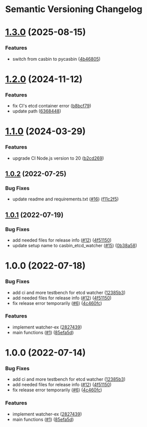 # Semantic Versioning Changelog

# [1.3.0](https://github.com/officialpycasbin/etcd-watcher/compare/v1.2.0...v1.3.0) (2025-08-15)


### Features

* switch from casbin to pycasbin ([4b46805](https://github.com/officialpycasbin/etcd-watcher/commit/4b4680557b30835797b7b3b75195d2c7469a6962))

# [1.2.0](https://github.com/officialpycasbin/etcd-watcher/compare/v1.1.0...v1.2.0) (2024-11-12)


### Features

* fix CI's etcd container error ([b8bcf79](https://github.com/officialpycasbin/etcd-watcher/commit/b8bcf7932d2d446a66bea389dd694119124df3ad))
* update path ([6368448](https://github.com/officialpycasbin/etcd-watcher/commit/63684489cf71477ff0ead3de4cbac66a2fd94a75))

# [1.1.0](https://github.com/officialpycasbin/etcd-watcher/compare/v1.0.2...v1.1.0) (2024-03-29)


### Features

* upgrade CI Node.js version to 20 ([b2cd269](https://github.com/officialpycasbin/etcd-watcher/commit/b2cd269b389b14285cc61417ff96a1e6914b4e8a))

## [1.0.2](https://github.com/officialpycasbin/etcd-watcher/compare/v1.0.1...v1.0.2) (2022-07-25)


### Bug Fixes

* update readme and requirements.txt ([#16](https://github.com/officialpycasbin/etcd-watcher/issues/16)) ([f11c2f5](https://github.com/officialpycasbin/etcd-watcher/commit/f11c2f5393cd838558adb32e4c98e14305020773))

## [1.0.1](https://github.com/officialpycasbin/etcd-watcher/compare/v1.0.0...v1.0.1) (2022-07-19)


### Bug Fixes

* add needed files for release info ([#12](https://github.com/officialpycasbin/etcd-watcher/issues/12)) ([4f51150](https://github.com/officialpycasbin/etcd-watcher/commit/4f51150e95aa5aae5180d93e4124f6e3e14e5f34))
* update setup name to casbin_etcd_watcher ([#15](https://github.com/officialpycasbin/etcd-watcher/issues/15)) ([0b38a58](https://github.com/officialpycasbin/etcd-watcher/commit/0b38a582f88148c98139c6c0b5b2f7699961b069))

# 1.0.0 (2022-07-18)


### Bug Fixes

* add ci and more testbench for etcd watcher ([12385b3](https://github.com/officialpycasbin/etcd-watcher/commit/12385b33a80284c0b23a164e40fb76ed65033246))
* add needed files for release info ([#12](https://github.com/officialpycasbin/etcd-watcher/issues/12)) ([4f51150](https://github.com/officialpycasbin/etcd-watcher/commit/4f51150e95aa5aae5180d93e4124f6e3e14e5f34))
* fix release error temporarily ([#6](https://github.com/officialpycasbin/etcd-watcher/issues/6)) ([4c460fc](https://github.com/officialpycasbin/etcd-watcher/commit/4c460fc8128a9680baaad0b077e86a6efe66c4f1))


### Features

* implement watcher-ex ([2827439](https://github.com/officialpycasbin/etcd-watcher/commit/282743997ca1d9d0bd449a3f740f7977f8ae8340))
* main functions ([#1](https://github.com/officialpycasbin/etcd-watcher/issues/1)) ([85efa5d](https://github.com/officialpycasbin/etcd-watcher/commit/85efa5dcdc4f47b581a5a870586056e257bdf319))

# 1.0.0 (2022-07-14)


### Bug Fixes

* add ci and more testbench for etcd watcher ([12385b3](https://github.com/officialpycasbin/etcd-watcher/commit/12385b33a80284c0b23a164e40fb76ed65033246))
* add needed files for release info ([#12](https://github.com/officialpycasbin/etcd-watcher/issues/12)) ([4f51150](https://github.com/officialpycasbin/etcd-watcher/commit/4f51150e95aa5aae5180d93e4124f6e3e14e5f34))
* fix release error temporarily ([#6](https://github.com/officialpycasbin/etcd-watcher/issues/6)) ([4c460fc](https://github.com/officialpycasbin/etcd-watcher/commit/4c460fc8128a9680baaad0b077e86a6efe66c4f1))


### Features

* implement watcher-ex ([2827439](https://github.com/officialpycasbin/etcd-watcher/commit/282743997ca1d9d0bd449a3f740f7977f8ae8340))
* main functions ([#1](https://github.com/officialpycasbin/etcd-watcher/issues/1)) ([85efa5d](https://github.com/officialpycasbin/etcd-watcher/commit/85efa5dcdc4f47b581a5a870586056e257bdf319))
